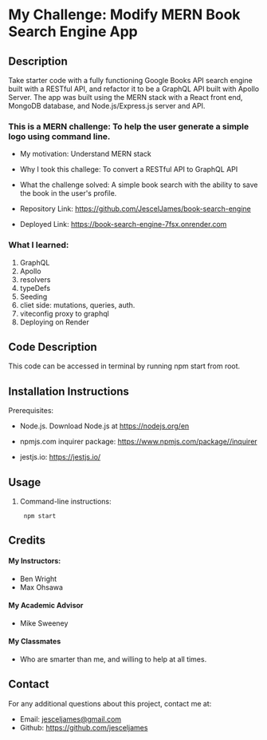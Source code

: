 # My Challenge: Modify MERN Book Search Engine App 

## Description
Take starter code with a fully functioning Google Books API search engine built with a RESTful API, and refactor it to be a GraphQL API built with Apollo Server. The app was built using the MERN stack with a React front end, MongoDB database, and Node.js/Express.js server and API.


### This is a MERN challenge: To help the user generate a simple logo using command line. 

- My motivation:  Understand MERN stack
- Why I took this challege: To convert a RESTful API to GraphQL API
- What the challenge solved:  A simple book search with the ability to save the book in the user's profile.  

- Repository Link: https://github.com/JescelJames/book-search-engine

- Deployed Link: https://book-search-engine-7fsx.onrender.com






### What I learned:  

1. GraphQL
2. Apollo 
3. resolvers
4. typeDefs
5. Seeding
6. cliet side: mutations, queries, auth.
7. viteconfig proxy to graphql
8. Deploying on Render


## Code Description
This code can be accessed in terminal by running npm start from root. 


## Installation Instructions

Prerequisites:  
 - Node.js. Download Node.js at https://nodejs.org/en

 - npmjs.com inquirer package:  https://www.npmjs.com/package//inquirer

 - jestjs.io:  https://jestjs.io/

 ## Usage
1. Command-line instructions:

        npm start


## Credits

#### My Instructors:
- Ben Wright 
- Max Ohsawa 

#### My Academic Advisor
- Mike Sweeney

#### My Classmates
- Who are smarter than me, and willing to help at all times.


## Contact
For any additional questions about this project, contact me at:
- Email: jesceljames@gmail.com
- Github: https://github.com/jesceljames
